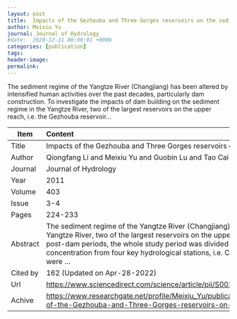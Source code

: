 ```yaml
---
layout: post
title:  Impacts of the Gezhouba and Three Gorges reservoirs on the sediment regime in the Yangtze River China
author: Meixiu Yu
journal: Journal of Hydrology
#date:  2020-12-31 00:00:01 +0000
categories: [publication]
tags: 
header-image: 
permalink: 
---
```

The sediment regime of the Yangtze River (Changjiang) has been altered by intensified human activities over the past decades, particularly dam construction. To investigate the impacts of dam building on the sediment regime in the Yangtze River, two of the largest reservoirs on the upper reach, i.e. the Gezhouba reservoir...
<!--the above is the excerpt-->
<!--more-->
<!--the following is the text-->


| Item           | Content    |
| ---------------|:------------|
| Title          | Impacts of the Gezhouba and Three Gorges reservoirs on the sediment regime in the Yangtze River China     |
| Author         | Qiongfang Li and Meixiu Yu and Guobin Lu and Tao Cai and Xue Bai and Ziqiang Xia    |
| Journal        | Journal of Hydrology   |
| Year           | 2011  |
| Volume         | 403	   |
| Issue          | 3-4	   |
| Pages          | 224-233	   |
| Abstract       | The sediment regime of the Yangtze River (Changjiang) has been altered by intensified human activities over the past decades, particularly dam construction. To investigate the impacts of dam building on the sediment regime in the Yangtze River, two of the largest reservoirs on the upper reach, i.e. the Gezhouba reservoir and the Three Gorges reservoir, have been selected as case study sites. To analyze the changes in sediment regime between pre-dam and post-dam periods, the whole study period was divided into three sub-periods according to the years when these two reservoirs started to store water. On the basis of the time series of daily water discharge and sediment concentration from four key hydrological stations, i.e. Cuntan, Yichang, Hankou and Datong, the alterations of annual, seasonal, monthly and daily sediment regimes in different sub-periods were investigated and the driving forces were …	 |
| Cited by		 | 162 (Updated on Apr-28-2022)   |
| Url  			 | <https://www.sciencedirect.com/science/article/pii/S002216941100223X>		 |
| Achive 	     | <https://www.researchgate.net/profile/Meixiu_Yu/publication/229170565_Impacts_of_the_Gezhouba_and_Three_Gorges_reservoirs_on_the_sediment_regime_in_the_Yangtze_River_China/links/5b163998a6fdcc31bbf542fa/Impacts-of-the-Gezhouba-and-Three-Gorges-reservoirs-on-the-sediment-regime-in-the-Yangtze-River-China.pdf>		 |

